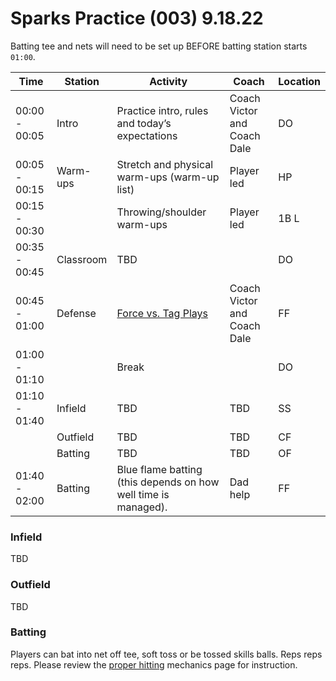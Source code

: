 # Sparks Practice (003) 9.18.22

<auro-alert type="information" style="margin-bottom: 2rem">
Batting tee and nets will need to be set up BEFORE batting station starts <code>01:00</code>.
</auro-alert>

| Time | Station | Activity | Coach | Location |
| --- | --- | --- | --- | --- |
| 00:00 - 00:05 | Intro | Practice intro, rules and today’s expectations  | Coach Victor and Coach Dale | DO |
| 00:05 - 00:15 | Warm-ups | Stretch and physical warm-ups (warm-up list) | Player led | HP |
| 00:15 - 00:30 || Throwing/shoulder warm-ups | Player led | 1B L |
| 00:35 - 00:45 | Classroom | TBD |  | DO |
| 00:45 - 01:00 | Defense | [Force vs. Tag Plays](https://www.youtube.com/watch?v=jJUhGMrxdcs&ab_channel=SKLZBaseball) | Coach Victor and Coach Dale | FF |
| 01:00 - 01:10 | | Break | | DO |
| 01:10 - 01:40 | Infield | TBD | TBD | SS |
| | Outfield | TBD | TBD | CF |
| | Batting | TBD | TBD | OF |
| 01:40 - 02:00 | Batting | Blue flame batting (this depends on how well time is managed).| Dad help | FF |


### Infield

TBD

### Outfield

TBD

### Batting

Players can bat into net off tee, soft toss or be tossed skills balls. Reps reps reps. Please review the [proper hitting](/properhitting) mechanics page for instruction.


<link rel="stylesheet" href="https://unpkg.com/@alaskaairux/design-tokens@latest/dist/tokens/CSSCustomProperties.css" />
<link rel="stylesheet" href="https://unpkg.com/@alaskaairux/webcorestylesheets@latest/dist/bundled/essentials.css" />

<script src="https://unpkg.com/@aurodesignsystem/auro-alert@latest/dist/auro-alert__bundled.js" type="module"></script>
